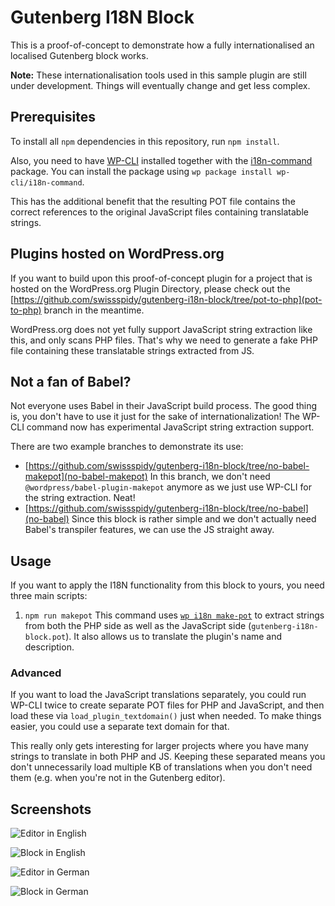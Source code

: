 # Gutenberg I18N Block

This is a proof-of-concept to demonstrate how a fully internationalised an localised Gutenberg block works.

**Note:** These internationalisation tools used in this sample plugin are still under development. Things will eventually change and get less complex.

## Prerequisites

To install all `npm` dependencies in this repository, run `npm install`.

Also, you need to have [WP-CLI](https://wp-cli.org/) installed together with the [i18n-command](https://github.com/wp-cli/i18n-command) package. You can install the package using `wp package install wp-cli/i18n-command`.

This has the additional benefit that the resulting POT file contains the correct references to the original JavaScript files containing translatable strings.

## Plugins hosted on WordPress.org

If you want to build upon this proof-of-concept plugin for a project that is hosted on the WordPress.org Plugin Directory, please check out the [https://github.com/swissspidy/gutenberg-i18n-block/tree/pot-to-php](pot-to-php) branch in the meantime.

WordPress.org does not yet fully support JavaScript string extraction like this, and only scans PHP files. That's why we need to generate a fake PHP file containing these translatable strings extracted from JS.

## Not a fan of Babel?

Not everyone uses Babel in their JavaScript build process. The good thing is, you don't have to use it just for the sake of internationalization! The WP-CLI command now has experimental JavaScript string extraction support.

There are two example branches to demonstrate its use:

* [https://github.com/swissspidy/gutenberg-i18n-block/tree/no-babel-makepot](no-babel-makepot)
In this branch, we don't need `@wordpress/babel-plugin-makepot` anymore as we just use WP-CLI for the string extraction. Neat!
* [https://github.com/swissspidy/gutenberg-i18n-block/tree/no-babel](no-babel)
Since this block is rather simple and we don't actually need Babel's transpiler features, we can use the JS straight away.

## Usage

If you want to apply the I18N functionality from this block to yours, you need three main scripts:

1. `npm run makepot`
This command uses [`wp i18n make-pot`](https://github.com/wp-cli/i18n-command) to extract strings from both the PHP side as well as the JavaScript side (`gutenberg-i18n-block.pot`). It also allows us to translate the plugin's name and description.

### Advanced

If you want to load the JavaScript translations separately, you could run WP-CLI twice to create separate POT files for PHP and JavaScript, and then load these via `load_plugin_textdomain()` just when needed. To make things easier, you could use a separate text domain for that.

This really only gets interesting for larger projects where you have many strings to translate in both PHP and JS. Keeping these separated means you don't unnecessarily load multiple KB of translations when you don't need them (e.g. when you're not in the Gutenberg editor).

## Screenshots

![Editor in English](https://cldup.com/vGpWmoUARj.png)

![Block in English](https://cldup.com/Fd66YdpuPw.png)

![Editor in German](https://cldup.com/8hf2Sihuew.png)

![Block in German](https://cldup.com/O2jrOcXu-K.png)
